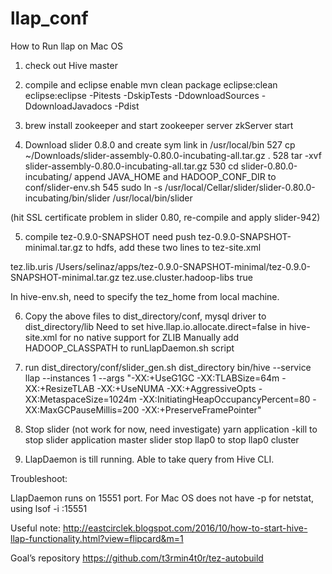 # llap_conf
How to Run llap on Mac OS

1. check out Hive master 


2. compile and eclipse enable 
mvn clean package eclipse:clean eclipse:eclipse -Pitests -DskipTests -DdownloadSources -DdownloadJavadocs -Pdist


3. brew install zookeeper and start zookeeper server
zkServer start 


4. Download slider 0.8.0 and create sym link in /usr/local/bin
  527  cp ~/Downloads/slider-assembly-0.80.0-incubating-all.tar.gz .
  528  tar -xvf slider-assembly-0.80.0-incubating-all.tar.gz
  530  cd slider-0.80.0-incubating/ 
  append JAVA_HOME and HADOOP_CONF_DIR to conf/slider-env.sh
  545  sudo ln -s /usr/local/Cellar/slider/slider-0.80.0-incubating/bin/slider /usr/local/bin/slider

(hit SSL certificate problem in slider 0.80, re-compile and apply slider-942)

5. compile tez-0.9.0-SNAPSHOT
need push tez-0.9.0-SNAPSHOT-minimal.tar.gz to hdfs, add these two lines to tez-site.xml

<property>
    <name>tez.lib.uris</name>
    <value>/Users/selinaz/apps/tez-0.9.0-SNAPSHOT-minimal/tez-0.9.0-SNAPSHOT-minimal.tar.gz</value>
  </property>

<property>
   <name>tez.use.cluster.hadoop-libs</name>
   <value>true</value>
</property> 

In hive-env.sh, need to specify the tez_home from local machine. 

6. Copy the above files to dist_directory/conf, mysql driver to dist_directory/lib
Need to set hive.llap.io.allocate.direct=false in hive-site.xml for no native support for ZLIB
Manually add HADOOP_CLASSPATH to runLlapDaemon.sh script

7. run dist_directory/conf/slider_gen.sh
dist_directory bin/hive --service llap --instances 1 --args "-XX:+UseG1GC -XX:TLABSize=64m -XX:+ResizeTLAB -XX:+UseNUMA -XX:+AggressiveOpts -XX:MetaspaceSize=1024m -XX:InitiatingHeapOccupancyPercent=80 -XX:MaxGCPauseMillis=200 -XX:+PreserveFramePointer" 

7. Stop slider (not work for now, need investigate)
yarn application -kill to stop slider application master
slider stop llap0 to stop llap0 cluster

8. LlapDaemon is till running. Able to take query from Hive CLI. 

Troubleshoot:

LlapDaemon runs on 15551 port. For Mac OS does not have -p for netstat, using 
lsof -i :15551  

Useful note:
http://eastcirclek.blogspot.com/2016/10/how-to-start-hive-llap-functionality.html?view=flipcard&m=1

Goal’s repository
https://github.com/t3rmin4t0r/tez-autobuild
